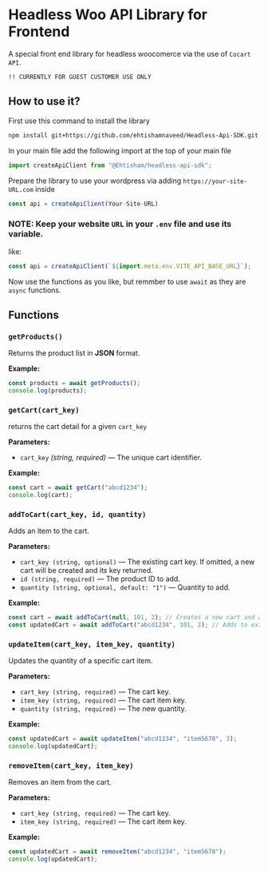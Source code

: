 # Headless Woo API Library for Frontend
A special front end library for headless woocomerce via the use of ``Cocart API``.

`!! CURRENTLY FOR GUEST CUSTOMER USE ONLY`

## How to use it?
First use this command to install the library
```bash
npm install git+https://github.com/ehtishamnaveed/Headless-Api-SDK.git
```

In your main file add the following import at the top of your main file
```javascript 
import createApiClient from "@Ehtisham/headless-api-sdk";
```

Prepare the library to use your wordpress via adding ``https://your-site-URL.com`` inside
```javascript 
const api = createApiClient(Your-Site-URL)
```

### NOTE: Keep your website ``URL`` in your ``.env`` file and use its variable.
like:
```javascript 
const api = createApiClient(`${import.meta.env.VITE_API_BASE_URL}`);
```

Now use the functions as you like, but remmber to use ``await`` as they are ``async`` functions.

## Functions

### `getProducts()`
Returns the product list in **JSON** format.

**Example:**
```javascript
const products = await getProducts();
console.log(products);
```

### `getCart(cart_key)`
 returns the cart detail for a given `cart_key`
 
 **Parameters:**
- `cart_key` *(string, required)* — The unique cart identifier.

**Example:**
```javascript
const cart = await getCart("abcd1234");
console.log(cart);
```


### `addToCart(cart_key, id, quantity)`
 Adds an item to the cart.
 
 **Parameters:**
- `cart_key (string, optional)` — The existing cart key. If omitted, a new cart will be created and its key returned.
- `id (string, required)` — The product ID to add.
- `quantity (string, optional, default: "1")`  — Quantity to add.

**Example:**
```javascript
const cart = await addToCart(null, 101, 2); // Creates a new cart and adds item
const updatedCart = await addToCart("abcd1234", 101, 2); // Adds to existing cart
```


### `updateItem(cart_key, item_key, quantity)`
 Updates the quantity of a specific cart item.
 
 **Parameters:**
- `cart_key (string, required)` — The cart key.
- `item_key (string, required)` — The cart item key.
- `quantity (string, required)`  — The new quantity.

**Example:**
```javascript
const updatedCart = await updateItem("abcd1234", "item5678", 3);
console.log(updatedCart);
```


### `removeItem(cart_key, item_key)`
 Removes an item from the cart.
 
 **Parameters:**
- `cart_key (string, required)` — The cart key.
- `item_key (string, required)` — The cart item key.

**Example:**
```javascript
const updatedCart = await removeItem("abcd1234", "item5678");
console.log(updatedCart);
```

